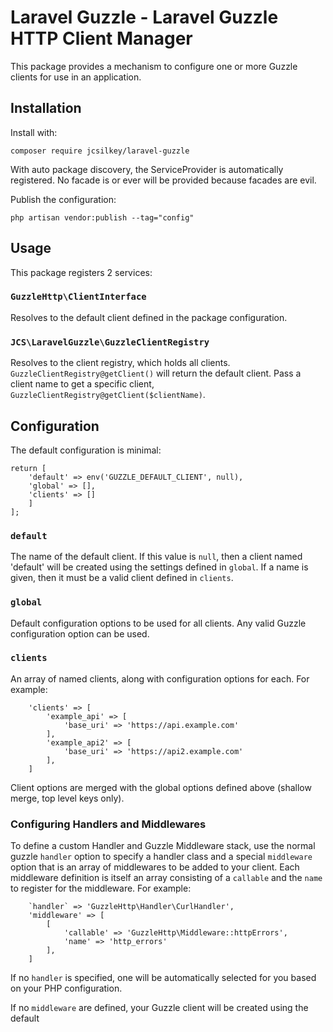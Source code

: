 # Laravel Guzzle - Laravel Guzzle HTTP Client Manager

This package provides a mechanism to configure one or more Guzzle clients for use in an
application.

## Installation

Install with:

`composer require jcsilkey/laravel-guzzle`

With auto package discovery, the ServiceProvider is automatically registered.
No facade is or ever will be provided because facades are evil.

Publish the configuration:

`php artisan vendor:publish --tag="config"`

## Usage

This package registers 2 services:

### `GuzzleHttp\ClientInterface`
Resolves to the default client defined in the package configuration.

### `JCS\LaravelGuzzle\GuzzleClientRegistry`
Resolves to the client registry, which holds all clients. `GuzzleClientRegistry@getClient()` will return the default client. Pass a client name to get a specific client, `GuzzleClientRegistry@getClient($clientName)`.

## Configuration

The default configuration is minimal:

```
return [
    'default' => env('GUZZLE_DEFAULT_CLIENT', null),
    'global' => [],
    'clients' => []
    ]
];
```

### `default`
The name of the default client. If this value is `null`, then a client named 'default' will be created using the settings defined in `global`. If a name is given, then it must be a valid client defined in `clients`.

### `global`
Default configuration options to be used for all clients. Any valid Guzzle configuration option can be used.

### `clients`
An array of named clients, along with configuration options for each. For example:

```
    'clients' => [
        'example_api' => [
            'base_uri' => 'https://api.example.com'
        ],
        'example_api2' => [
            'base_uri' => 'https://api2.example.com'
        ],
    ]
```
Client options are merged with the global options defined above (shallow merge, top level keys only).

### Configuring Handlers and Middlewares
To define a custom Handler and Guzzle Middleware stack, use the normal guzzle `handler` option to specify a handler class and a special `middleware` option that is an array of middlewares to be added to your client. Each middleware definition is itself an array consisting of a `callable` and the `name` to register for the middleware. For example:

```
    `handler` => 'GuzzleHttp\Handler\CurlHandler',
    'middleware' => [
        [
            'callable' => 'GuzzleHttp\Middleware::httpErrors',
            'name' => 'http_errors'
        ],
    ]
```

If no `handler` is specified, one will be automatically selected for you based on your PHP configuration.

If no `middleware` are defined, your Guzzle client will be created using the default 
